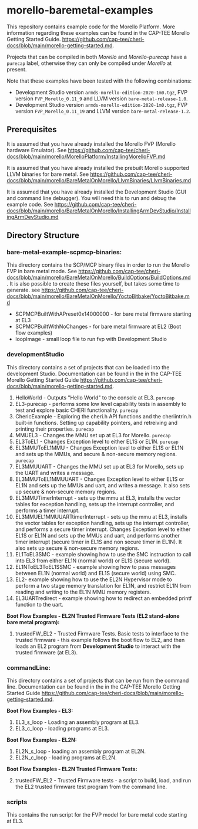 # morello-baremetal-examples
This repository contains example code for the Morello Platform. More information regarding these examples can be found in the CAP-TEE Morello Getting Started Guide. https://github.com/cap-tee/cheri-docs/blob/main/morello-getting-started.md. 

Projects that can be compiled in both *Morello* and *Morello-purecap* have a `purecap` label, otherwise they can only be compiled under *Morello* at present.

Note that these examples have been tested with the following combinations:
* Development Studio version `armds-morello-edition-2020-1m0.tgz`, FVP version `FVP_Morello_0.11_9` and LLVM version `bare-metal-release-1.0`.
* Development Studio version `armds-morello-edition-2020-1m0.tgz`, FVP version `FVP_Morello_0.11_19` and LLVM version `bare-metal-release-1.2`.

## Prerequisites

It is assumed that you have already installed the Morello FVP (Morello hardware Emulator). See https://github.com/cap-tee/cheri-docs/blob/main/morello/MorelloPlatform/InstallingMorelloFVP.md 

It is assumed that you have already installed the prebuilt Morello supported LLVM binaries for bare metal. See https://github.com/cap-tee/cheri-docs/blob/main/morello/BareMetalOnMorello/LlvmBinaries/LlvmBinaries.md

It is assumed that you have already installed the Development Studio (GUI and command line debugger). You will need this to run and debug the example code. See https://github.com/cap-tee/cheri-docs/blob/main/morello/BareMetalOnMorello/InstallingArmDevStudio/InstallingArmDevStudio.md

## Directory Structure

### bare-metal-example-scpmcp-binaries:

This directory contains the SCP/MCP binary files in order to run the Morello FVP in bare metal mode. See https://github.com/cap-tee/cheri-docs/blob/main/morello/BareMetalOnMorello/BuildOptions/BuildOptions.md. It is also possible to create these files yourself, but takes some time to generate. see https://github.com/cap-tee/cheri-docs/blob/main/morello/BareMetalOnMorello/YoctoBitbake/YoctoBitbake.md 

* SCPMCPBuiltWithAPreset0x14000000 - for bare metal firmware starting at EL3
* SCPMCPBuiltWithNoChanges - for bare metal firmware at EL2 (Boot flow examples)
* loopImage - small loop file to run fvp with Development Studio

### developmentStudio

This directory contains a set of projects that can be loaded into the development Studio. Documentation can be found in the in the CAP-TEE Morello Getting Started Guide https://github.com/cap-tee/cheri-docs/blob/main/morello-getting-started.md.

1. HelloWorld - Outputs "Hello World" to the console at EL3. `purecap`
2. EL3-purecap - performs some low level capability tests in assembly to test and explore basic CHERI functionality. `purecap`
3. ChericExample - Exploring the cheri.h API functions and the cheriintrin.h built-in functions. Setting up capability pointers, and retreiving and printing their properties. `purecap`
4. MMUEL3 - Changes the MMU set up at EL3 for Morello. `purecap`
5. EL3ToEL1 - Changes Exception level to either EL1S or EL1N. `purecap`
6. EL3MMUToEL1MMU - Changes Exception level to either EL1S or EL1N and sets up the MMUs, and secure & non-secure memory regions. `purecap`
7. EL3MMUUART - Changes the MMU set up at EL3 for Morello, sets up the UART and writes a message.
8. EL3MMUToEL1MMUUART - Changes Exception level to either EL1S or EL1N and sets up the MMUs and uart, and writes a message. It also sets up secure & non-secure memory regions.
9. EL3MMUTimerInterrupt - sets up the mmu at EL3, installs the vector tables for exception handling, sets up the interrupt controller, and performs a timer interrupt.
10. EL3MMUEL1MMUUARTtimerInterrupt - sets up the mmu at EL3, installs the vector tables for exception handling, sets up the interrupt controller, and performs a secure timer interrupt. Changes Exception level to either EL1S or EL1N and sets up the MMUs and uart, and performs another timer interrupt (secure timer in EL1S and non secure timer in EL1N). It also sets up secure & non-secure memory regions.
11. EL1ToEL3SMC - example showing how to use the SMC instruction to call into EL3 from either EL1N (normal world) or EL1S (secure world).
12. EL1NToEL3ToEL1SSMC - example showing how to pass messages between EL1N (normal world) and EL1S (secure world) using SMC.
13. EL2- example showing how to use the EL2N Hypervisor mode to perform a two stage memory translation for EL1N, and restrict EL1N from reading and writing to the EL1N MMU memory registers. 
14. EL3UARTredirect - example showing how to redirect an embedded printf function to the uart. 

**Boot Flow Examples - EL2N Trusted Firmware Tests (EL2 stand-alone bare metal program):**

1. trustedFW_EL2 - Trusted Firmware Tests. Basic tests to interface to the trusted firmware - this example follows the boot flow to EL2, and then loads an EL2 program from **Development Studio** to interact with the trusted firmware (at EL3).

### commandLine:

This directory contains a set of projects that can be run from the command line. Documentation can be found in the in the CAP-TEE Morello Getting Started Guide https://github.com/cap-tee/cheri-docs/blob/main/morello-getting-started.md.

**Boot Flow Examples - EL3:**

1. EL3_s_loop - Loading an assembly program at EL3.
2. EL3_c_loop - loading programs at EL3.

**Boot Flow Examples - EL2N:**

1. EL2N_s_loop - loading an assembly program at EL2N.
2. EL2N_c_loop - loading programs at EL2N.

**Boot Flow Examples - EL2N Trusted Firmware Tests:**

2. trustedFW_EL2 - Trusted Firmware tests - a script to build, load, and run the EL2 trusted firmware test program from the command line.

### scripts

This contains the run script for the FVP model for bare metal code starting at EL3.
